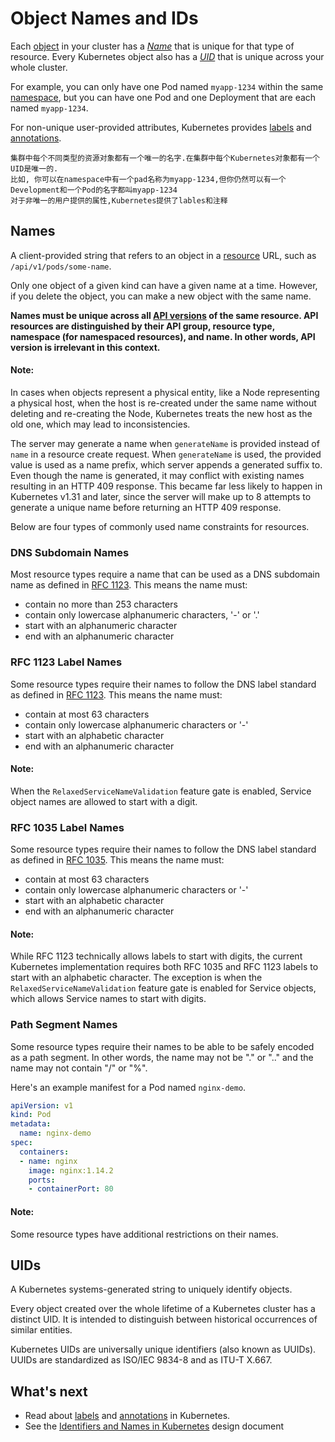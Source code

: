 # Object Names and IDs

Each [object](https://kubernetes.io/docs/concepts/overview/working-with-objects/#kubernetes-objects) in your cluster has a [*Name*](https://kubernetes.io/docs/concepts/overview/working-with-objects/names/#names) that is unique for that type of resource. Every Kubernetes object also has a [*UID*](https://kubernetes.io/docs/concepts/overview/working-with-objects/names/#uids) that is unique across your whole cluster.

For example, you can only have one Pod named `myapp-1234` within the same [namespace](https://kubernetes.io/docs/concepts/overview/working-with-objects/namespaces/), but you can have one Pod and one Deployment that are each named `myapp-1234`.

For non-unique user-provided attributes, Kubernetes provides [labels](https://kubernetes.io/docs/concepts/overview/working-with-objects/labels/) and [annotations](https://kubernetes.io/docs/concepts/overview/working-with-objects/annotations/).

```
集群中每个不同类型的资源对象都有一个唯一的名字.在集群中每个Kubernetes对象都有一个UID是唯一的.
比如, 你可以在namespace中有一个pad名称为myapp-1234,但你仍然可以有一个Development和一个Pod的名字都叫myapp-1234
对于非唯一的用户提供的属性,Kubernetes提供了lables和注释
```



## Names

A client-provided string that refers to an object in a [resource](https://kubernetes.io/docs/reference/using-api/api-concepts/#standard-api-terminology) URL, such as `/api/v1/pods/some-name`.

Only one object of a given kind can have a given name at a time. However, if you delete the object, you can make a new object with the same name.

**Names must be unique across all [API versions](https://kubernetes.io/docs/concepts/overview/kubernetes-api/#api-groups-and-versioning) of the same resource. API resources are distinguished by their API group, resource type, namespace (for namespaced resources), and name. In other words, API version is irrelevant in this context.**

#### Note:

In cases when objects represent a physical entity, like a Node representing a physical host, when the host is re-created under the same name without deleting and re-creating the Node, Kubernetes treats the new host as the old one, which may lead to inconsistencies.

The server may generate a name when `generateName` is provided instead of `name` in a resource create request. When `generateName` is used, the provided value is used as a name prefix, which server appends a generated suffix to. Even though the name is generated, it may conflict with existing names resulting in an HTTP 409 response. This became far less likely to happen in Kubernetes v1.31 and later, since the server will make up to 8 attempts to generate a unique name before returning an HTTP 409 response.

Below are four types of commonly used name constraints for resources.

### DNS Subdomain Names

Most resource types require a name that can be used as a DNS subdomain name as defined in [RFC 1123](https://tools.ietf.org/html/rfc1123). This means the name must:

- contain no more than 253 characters
- contain only lowercase alphanumeric characters, '-' or '.'
- start with an alphanumeric character
- end with an alphanumeric character

### RFC 1123 Label Names

Some resource types require their names to follow the DNS label standard as defined in [RFC 1123](https://tools.ietf.org/html/rfc1123). This means the name must:

- contain at most 63 characters
- contain only lowercase alphanumeric characters or '-'
- start with an alphabetic character
- end with an alphanumeric character

#### Note:

When the `RelaxedServiceNameValidation` feature gate is enabled, Service object names are allowed to start with a digit.

### RFC 1035 Label Names

Some resource types require their names to follow the DNS label standard as defined in [RFC 1035](https://tools.ietf.org/html/rfc1035). This means the name must:

- contain at most 63 characters
- contain only lowercase alphanumeric characters or '-'
- start with an alphabetic character
- end with an alphanumeric character

#### Note:

While RFC 1123 technically allows labels to start with digits, the current Kubernetes implementation requires both RFC 1035 and RFC 1123 labels to start with an alphabetic character. The exception is when the `RelaxedServiceNameValidation` feature gate is enabled for Service objects, which allows Service names to start with digits.

### Path Segment Names

Some resource types require their names to be able to be safely encoded as a path segment. In other words, the name may not be "." or ".." and the name may not contain "/" or "%".

Here's an example manifest for a Pod named `nginx-demo`.

```yaml
apiVersion: v1
kind: Pod
metadata:
  name: nginx-demo
spec:
  containers:
  - name: nginx
    image: nginx:1.14.2
    ports:
    - containerPort: 80
```

#### Note:

Some resource types have additional restrictions on their names.

## UIDs

A Kubernetes systems-generated string to uniquely identify objects.

Every object created over the whole lifetime of a Kubernetes cluster has a distinct UID. It is intended to distinguish between historical occurrences of similar entities.

Kubernetes UIDs are universally unique identifiers (also known as UUIDs). UUIDs are standardized as ISO/IEC 9834-8 and as ITU-T X.667.

## What's next

- Read about [labels](https://kubernetes.io/docs/concepts/overview/working-with-objects/labels/) and [annotations](https://kubernetes.io/docs/concepts/overview/working-with-objects/annotations/) in Kubernetes.
- See the [Identifiers and Names in Kubernetes](https://git.k8s.io/design-proposals-archive/architecture/identifiers.md) design document